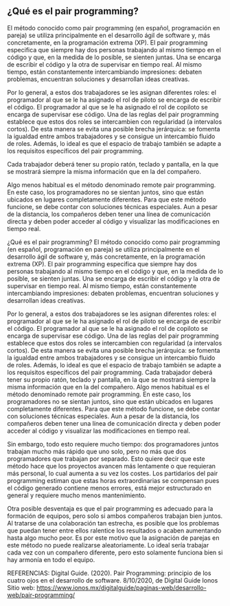 ## ¿Qué es el pair programming?
El método conocido como pair programming (en español, programación en pareja) se utiliza principalmente en el desarrollo ágil de software y, más concretamente, en la programación extrema (XP). El pair programming especifica que siempre hay dos personas trabajando al mismo tiempo en el código y que, en la medida de lo posible, se sienten juntas. Una se encarga de escribir el código y la otra de supervisar en tiempo real. Al mismo tiempo, están constantemente intercambiando impresiones: debaten problemas, encuentran soluciones y desarrollan ideas creativas.

Por lo general, a estos dos trabajadores se les asignan diferentes roles: el programador al que se le ha asignado el rol de piloto se encarga de escribir el código. El programador al que se le ha asignado el rol de copiloto se encarga de supervisar ese código. Una de las reglas del pair programming establece que estos dos roles se intercambien con regularidad (a intervalos cortos). De esta manera se evita una posible brecha jerárquica: se fomenta la igualdad entre ambos trabajadores y se consigue un intercambio fluido de roles. Además, lo ideal es que el espacio de trabajo también se adapte a los requisitos específicos del pair programming.

Cada trabajador deberá tener su propio ratón, teclado y pantalla, en la que se mostrará siempre la misma información que en la del compañero.

Algo menos habitual es el método denominado remote pair programming. En este caso, los programadores no se sientan juntos, sino que están ubicados en lugares completamente diferentes. Para que este método funcione, se debe contar con soluciones técnicas especiales. Aun a pesar de la distancia, los compañeros deben tener una línea de comunicación directa y deben poder acceder al código y visualizar las modificaciones en tiempo real.

¿Qué es el pair programming?
El método conocido como pair programming (en español, programación en pareja) se utiliza principalmente en el desarrollo ágil de software y, más concretamente, en la programación extrema (XP). El pair programming especifica que siempre hay dos personas trabajando al mismo tiempo en el código y que, en la medida de lo posible, se sienten juntas. Una se encarga de escribir el código y la otra de supervisar en tiempo real. Al mismo tiempo, están constantemente intercambiando impresiones: debaten problemas, encuentran soluciones y desarrollan ideas creativas.

Por lo general, a estos dos trabajadores se les asignan diferentes roles: el programador al que se le ha asignado el rol de piloto se encarga de escribir el código. El programador al que se le ha asignado el rol de copiloto se encarga de supervisar ese código. Una de las reglas del pair programming establece que estos dos roles se intercambien con regularidad (a intervalos cortos). De esta manera se evita una posible brecha jerárquica: se fomenta la igualdad entre ambos trabajadores y se consigue un intercambio fluido de roles. Además, lo ideal es que el espacio de trabajo también se adapte a los requisitos específicos del pair programming. Cada trabajador deberá tener su propio ratón, teclado y pantalla, en la que se mostrará siempre la misma información que en la del compañero. Algo menos habitual es el método denominado remote pair programming. En este caso, los programadores no se sientan juntos, sino que están ubicados en lugares completamente diferentes. Para que este método funcione, se debe contar con soluciones técnicas especiales. Aun a pesar de la distancia, los compañeros deben tener una línea de comunicación directa y deben poder acceder al código y visualizar las modificaciones en tiempo real.

Sin embargo, todo esto requiere mucho tiempo: dos programadores juntos trabajan mucho más rápido que uno solo, pero no más que dos programadores que trabajan por separado. Esto quiere decir que este método hace que los proyectos avancen más lentamente o que requieran más personal, lo cual aumenta a su vez los costes. Los partidarios del pair programming estiman que estas horas extraordinarias se compensan pues el código generado contiene menos errores, está mejor estructurado en general y requiere mucho menos mantenimiento.

Otra posible desventaja es que el pair programming es adecuado para la formación de equipos, pero solo si ambos compañeros trabajan bien juntos. Al tratarse de una colaboración tan estrecha, es posible que los problemas que puedan tener entre ellos ralentice los resultados o acaben aumentando hasta algo mucho peor. Es por este motivo que la asignación de parejas en este método no puede realizarse aleatoriamente. Lo ideal sería trabajar cada vez con un compañero diferente, pero esto solamente funciona bien si hay armonía en todo el equipo.

REFERENCIAS: Digital Guide. (2020). Pair Programming: principio de los cuatro ojos en el desarrollo de software. 8/10/2020, de Digital Guide Ionos Sitio web: https://www.ionos.mx/digitalguide/paginas-web/desarrollo-web/pair-programming/

